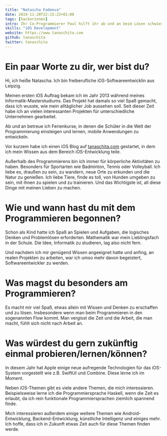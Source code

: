 ```yaml
---
title: "Natascha Fadeeva"
date: 2019-11-20T22:15:23+01:00
tags: [hackerinnen]
intro: Ihr Co-Programmierer Paul hilft ihr ab und an beim Lösen schwieriger Aufgaben.
skills: "iOS Development"
website: https://www.tanaschita.com
github: tanaschita
twitter: tanaschita
---
```


# Ein paar Worte zu dir, wer bist du?

Hi, ich heiße Natascha. Ich bin freiberufliche iOS-Softwareentwicklin aus Leipzig.

Meinen ersten iOS Auftrag bekam ich im Jahr 2013 während meines Informatik-Masterstudiums. Das Projekt hat damals so viel Spaß gemacht, dass ich wusste, wie mein alltäglicher Job aussehen soll. Seit dieser Zeit habe ich an vielen interessanten Projekten für unterschiedliche Unternehmen gearbeitet. 

Ab und an betreue ich Ferienkurse, in denen die Schüler in die Welt der Programmierung einsteigen und lernen, mobile Anwendungen zu entwickeln.

Vor kurzem habe ich einen iOS Blog auf [tanaschita.com](https://www.tanaschita.com) gestartet, in dem ich mein Wissen aus dem Bereich iOS-Entwicklung teile.

Außerhalb des Programmierens bin ich immer für körperliche Aktivitäten zu haben. Besonders für Sportarten wie Badminton, Tennis oder Volleyball. Ich liebe es, draußen zu sein, zu wandern, neue Orte zu erkunden und die Natur zu genießen. Ich liebe Tiere, finde es toll, von Hunden umgeben zu sein, mit ihnen zu spielen und zu trainieren. Und das Wichtigste ist, all diese Dinge mit meinen Lieben zu machen.

# Wie und wann hast du mit dem Programmieren begonnen?

Schon als Kind hatte ich Spaß an Spielen und Aufgaben, die logisches Denken und Problemlösen erforderten. Mathematik war mein Lieblingsfach in der Schule. Die Idee, Informatik zu studieren, lag also nicht fern. 

Und nachdem ich mir genügend Wissen angeeignet hatte und anfing, an realen Projekten zu arbeiten, war ich umso mehr davon begeistert, Softwareentwickler zu werden.

# Was magst du besonders am Programmieren?

Es macht mir viel Spaß, etwas allein mit Wissen und Denken zu erschaffen und zu lösen. Insbesondere wenn man beim Programmieren in den sogenannten Flow kommt. Man vergisst die Zeit und die Arbeit, die man macht, fühlt sich nicht nach Arbeit an.


# Was würdest du gern zukünftig einmal probieren/lernen/können?

In diesem Jahr hat Apple einige neue aufregende Technologien für das iOS-System vorgestellt wie z.B. SwiftUI und Combine. Diese lerne ich im Moment.
 
Neben iOS-Themen gibt es viele andere Themen, die mich interessieren. Beispielsweise lerne ich die Programmiersprache Haskell, wenn die Zeit es erlaubt, da ich rein funktionale Programmiersprachen ziemlich spannend finde.

Mich interessieren außerdem einige weitere Themen wie Android-Entwicklung, Backend-Entwicklung, künstliche Intelligenz und einiges mehr. Ich hoffe, dass ich in Zukunft etwas Zeit auch für diese Themen finden werde.

